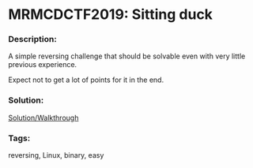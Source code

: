 # MRMCDCTF2019: Sitting duck

### Description:
A simple reversing challenge that should be solvable even with very little previous experience.

Expect not to get a lot of points for it in the end.

### Solution:
[Solution/Walkthrough](https://schlafwandler.github.io/posts/mrmcdctf2019-sitting_duck/)

### Tags:
reversing, Linux, binary, easy
